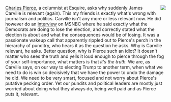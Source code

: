 <img src="http://scripting.com/images/2017/09/01/mrFrog.png" border="0" align="right"><a href="https://twitter.com/CharlesPPierce/status/1226855965959639040">Charles Pierce</a>, a columnist at Esquire, asks why suddenly James Carville is relevant (again). This my friends is exactly what's wrong with journalism and politics. Carville isn't any more or less relevant now. He did however do an <a href="https://www.msnbc.com/the-beat-with-ari/watch/-wake-up-dem-vet-calls-for-party-to-be-more-relevant-diverse-after-iowa-chaos-78129221946">interview</a> on MSNBC where he said exactly what the Democrats are doing to lose the election, and correctly stated what the election is about and what the consequences would be of losing. It was a passionate wakeup call that apparently rippled out to Pierce's perch in the hierarchy of punditry, who hears it as the question he asks. Why is Carville relevant, he asks. Better question, why is Pierce such an idiot? It doesn't matter who sees the truth and yells it loud enough to pierce through the fog of your self-importance, what matters is that <i>it's the truth. </i>We are, as Carville says, on our way to electing Trump to another term, when what we need to do is win so decisively that we have the power to undo the damage he did. We need to be very smart, focused and not worry about Pierce's putative pecking order. Yet our pundits and political leaders are mostly just worried about doing what they always do, being well paid and as Pierce puts it, relevant. 
